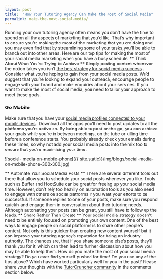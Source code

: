 ```yaml
---
layout: post
title:  "How Your Tutoring Agency Can Make the Most of Social Media"
permalink: make-the-most-social-media/
---
```

Running your own tutoring agency often means you don’t have the time to spend
on all the aspects of marketing that you’d like. That’s why important to
ensure you’re making the most of the marketing that you are doing and you may
even find that by streamlining some of your tasks,you’ll be able to branch out
into other areas. Here are our top tips for making the most of your social
media marketing when you have a busy schedule. ** Think About What You’re
Trying to Achieve ** Simply posting content whenever the notion takes you
isn't [the best strategy for social media success](https://tutorcruncher.com/social-media-strategy-for-tutoring-businesses/)
. Consider what you’re hoping to gain from your social media posts. We’d
suggest that you’re looking to expand your outreach, encourage people to
engage with your brand and make enquiries about your services. If you want to
make the most of social media, you need to tailor your approach to meet these
goals. 

### Go Mobile

Make sure that you have your [social media profiles
connected to your mobile devices](https://tutorcruncher.com/features/mobile-app/) . Download all the apps
you’ll need to post updates to all the platforms you’re active on. By being
able to post on the go, you can achieve your goals while you’re in between
meetings, on the tube or killing time before a conference starts. You probably
already check your emails during these times, so why not add your social media
posts into the mix too to ensure that you’re maximising your time.

![social- media-on-mobile-phone]({{ site.static}}/img/blogs/social-media-on-mobile-phone-300x300.jpg)

** Automate
Your Social Media Posts ** There are several different tools out there that
allow you to schedule your social posts whenever you like. Tools such as
Buffer and HootSuite can be great for freeing up your social media time.
However, don’t rely too heavily on automation tools as you also need to engage
with others on social platforms if you want your efforts to be successful. If
someone replies to one of your posts, make sure you respond quickly and engage
them in conversation about their tutoring needs. Although automating your
posts can be great, you still have to follow up the leads. ** Share Rather
Than Create ** Your social media strategy doesn’t need to be entirely focused
on promoting your own content. One of the best ways to engage people on social
platforms is to share other people’s content. Not only is this quicker than
creating new content yourself but it can improve your tutoring agency’s
reputation for being an industry authority. The chances are, that if you share
someone else’s posts, they’ll thank you for it, which can then lead to further
discussion about how you may be able to help them. How do you make the most of
your social media strategy? Do you ever find yourself pushed for time? Do you
use any of the tips above? Which have worked particularly well for you in the
past? Please share your thoughts with the [TutorCruncher community](https://tutorcruncher.com/how-to-build-an-online-tutoring-community/) in
the comments section below.
